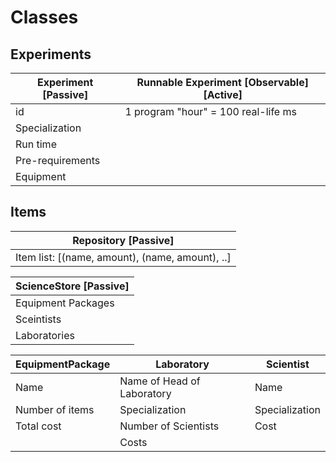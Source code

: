 # Classes

## Experiments

Experiment \[Passive\] | Runnable Experiment \[Observable\] \[Active\]
---------------------- | ---------------------------------------------
id                     | 1 program "hour" = 100 real-life ms
Specialization         |
Run time               |
Pre-requirements       |
Equipment              |


## Items

Repository \[Passive\]                          |
----------------------------------------------- |
Item list: [(name, amount), (name, amount), ..] |


ScienceStore \[Passive\] |
--                       |
Equipment Packages       |
Sceintists               |
Laboratories             |


EquipmentPackage      | Laboratory                 | Scientist
--                    | --                         | --
Name                  | Name of Head of Laboratory | Name
Number of items       | Specialization             | Specialization
Total cost            | Number of Scientists       | Cost
                      | Costs                      |


